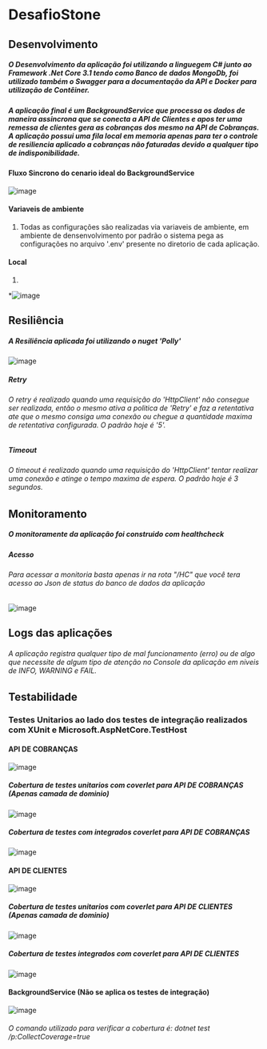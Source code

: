 # DesafioStone

## Desenvolvimento
##### O Desenvolvimento da aplicação foi utilizando a linguegem C# junto ao Framework .Net Core 3.1 tendo como Banco de dados MongoDb, foi utilizado também o Swagger para a documentação da API e Docker para utilização de Contêiner.
##### A aplicação final é um BackgroundService que processa os dados de maneira assincrona que se conecta a API de Clientes e apos ter uma remessa de clientes gera as cobranças dos mesmo na API de Cobranças. A aplicação possui uma fila local em memoria apenas para ter o controle de resiliencia aplicado a cobranças não faturadas devido a qualquer tipo de indisponibilidade.

#### Fluxo Sincrono do cenario ideal do BackgroundService
![image](https://user-images.githubusercontent.com/38633004/110498225-e7c88680-80d5-11eb-895a-6b9604a01fe3.png)


#### Variaveis de ambiente
1. Todas as configurações são realizadas via variaveis de ambiente, em ambiente de densenvolvimento
   por padrão o sistema pega as configurações no arquivo '.env' presente no diretorio de cada aplicação.
#### Local
1.
*![image](https://user-images.githubusercontent.com/38633004/110489838-7802cd80-80ce-11eb-805d-623c43a691c6.png)

## Resiliência 
##### A Resiliência aplicada foi utilizando o nuget 'Polly'

 ![image](https://user-images.githubusercontent.com/38633004/110490603-43dbdc80-80cf-11eb-86c7-56828a1d55af.png)

##### Retry
###### O retry é realizado quando uma requisição do 'HttpClient' não consegue ser realizada, então o mesmo ativa a politica de 'Retry'  e faz a retentativa ate que o mesmo consiga uma conexão ou chegue a quantidade maxima de retentativa configurada. O padrão hoje é '5'.

##### Timeout
###### O timeout é realizado quando uma requisição do 'HttpClient' tentar realizar uma conexão e atinge o tempo maxima de espera. O padrão hoje é 3 segundos.

## Monitoramento 
##### O monitoramente da aplicação foi construido com healthcheck 

##### Acesso
###### Para acessar a monitoria basta apenas ir na rota "/HC" que você tera acesso ao Json de status do banco de dados da aplicação
![image](https://user-images.githubusercontent.com/38633004/110492726-3889b080-80d1-11eb-8a28-8d4b2b257bcd.png)

## Logs das aplicações
###### A aplicação registra qualquer tipo de mal funcionamento (erro) ou de algo que necessite de algum tipo de atenção no Console da aplicação em niveis de INFO, WARNING e FAIL.

## Testabilidade
### Testes Unitarios ao lado dos testes de integração realizados com XUnit e Microsoft.AspNetCore.TestHost
#### API DE COBRANÇAS
![image](https://user-images.githubusercontent.com/38633004/110526662-d17df300-80f4-11eb-9db8-94e6282eef0b.png)

##### Cobertura de testes unitarios com coverlet para API DE COBRANÇAS (Apenas camada de dominio)
![image](https://user-images.githubusercontent.com/38633004/110546808-bff51500-810d-11eb-9f96-318f121f2de9.png)

##### Cobertura de testes com integrados coverlet para API DE COBRANÇAS
![image](https://user-images.githubusercontent.com/38633004/110546845-cdaa9a80-810d-11eb-8996-843701e897b2.png)

#### API DE CLIENTES
![image](https://user-images.githubusercontent.com/38633004/110526757-f2dedf00-80f4-11eb-95f8-295e6f7769a5.png)
##### Cobertura de testes unitarios com coverlet para API DE CLIENTES (Apenas camada de dominio)
![image](https://user-images.githubusercontent.com/38633004/110546065-c6cf5800-810c-11eb-9834-fe902ac671f6.png)
##### Cobertura de testes integrados com coverlet para API DE CLIENTES
![image](https://user-images.githubusercontent.com/38633004/110546226-fb431400-810c-11eb-894c-fa22a9ace742.png)


#### BackgroundService (Não se aplica os testes de integração)
![image](https://user-images.githubusercontent.com/38633004/110500266-c799c700-80d7-11eb-94e9-729e7e2f0461.png)


###### O comando utilizado para verificar a cobertura é: dotnet test /p:CollectCoverage=true



